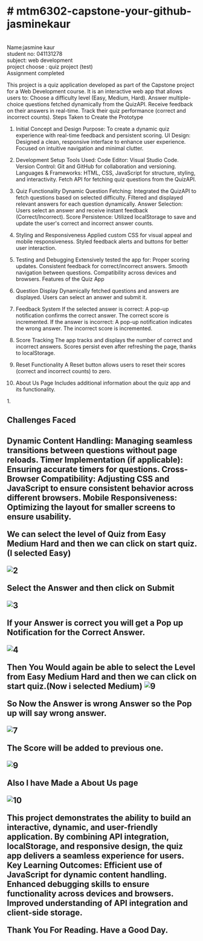 <Centre><h1># mtm6302-capstone-your-github-jasminekaur</h1><br>
Name:jasmine kaur<br>
student no: 041131278<br>
subject: web development <br>
project choose : quiz project (test)<br>
Assignment completed<br></Centre>

This project is a quiz application developed as part of the Capstone project for a Web Development course.
It is an interactive web app that allows users to:
Choose a difficulty level (Easy, Medium, Hard).
Answer multiple-choice questions fetched dynamically from the QuizAPI.
Receive feedback on their answers in real-time.
Track their quiz performance (correct and incorrect counts).
Steps Taken to Create the Prototype
1. Initial Concept and Design
Purpose: To create a dynamic quiz experience with real-time feedback and persistent scoring.
UI Design:
Designed a clean, responsive interface to enhance user experience.
Focused on intuitive navigation and minimal clutter.
2. Development Setup
Tools Used:
Code Editor: Visual Studio Code.
Version Control: Git and GitHub for collaboration and versioning.
Languages & Frameworks:
HTML, CSS, JavaScript for structure, styling, and interactivity.
Fetch API for fetching quiz questions from the QuizAPI.
3. Quiz Functionality
Dynamic Question Fetching:
Integrated the QuizAPI to fetch questions based on selected difficulty.
Filtered and displayed relevant answers for each question dynamically.
Answer Selection:
Users select an answer and receive instant feedback (Correct/Incorrect).
Score Persistence:
Utilized localStorage to save and update the user's correct and incorrect answer counts.
4. Styling and Responsiveness
Applied custom CSS for visual appeal and mobile responsiveness.
Styled feedback alerts and buttons for better user interaction.
5. Testing and Debugging
Extensively tested the app for:
Proper scoring updates.
Consistent feedback for correct/incorrect answers.
Smooth navigation between questions.
Compatibility across devices and browsers.
Features of the Quiz App

2. Question Display
Dynamically fetched questions and answers are displayed.
Users can select an answer and submit it.
3. Feedback System
If the selected answer is correct:
A pop-up notification confirms the correct answer.
The correct score is incremented.
If the answer is incorrect:
A pop-up notification indicates the wrong answer.
The incorrect score is incremented.
4. Score Tracking
The app tracks and displays the number of correct and incorrect answers.
Scores persist even after refreshing the page, thanks to localStorage.
5. Reset Functionality
A Reset button allows users to reset their scores (correct and incorrect counts) to zero.
6. About Us Page
Includes additional information about the quiz app and its functionality.<br>

1.<h2><stronge>Challenges Faced </stronge><h2>
<p>Dynamic Content Handling:
Managing seamless transitions between questions without page reloads.
Timer Implementation (if applicable):
Ensuring accurate timers for questions.
Cross-Browser Compatibility:
Adjusting CSS and JavaScript to ensure consistent behavior across different browsers.
Mobile Responsiveness:
Optimizing the layout for smaller screens to ensure usability.

We can select the level of Quiz from Easy Medium Hard and then we can click on start quiz.(I selected Easy)

![2](https://github.com/user-attachments/assets/94aa854c-c126-4bb0-b7f6-aa0d5a7ae203)

Select the Answer and then click on Submit

![3](https://github.com/user-attachments/assets/4fa2e535-1052-4a11-87fc-40fc01f2c0b5)

If your Answer is correct you will get a Pop up Notification for the Correct Answer.

![4](https://github.com/user-attachments/assets/dbc64184-0fcd-4b4a-9a95-b613830176ae)

Then You Would again be able to select the Level from Easy Medium Hard and then we can click on start quiz.(Now i selected Medium)
![9](https://github.com/user-attachments/assets/6e659eb3-4d05-4cdc-923d-6dee7cb62cf3)


So Now the Answer is wrong Answer so the Pop up will say wrong answer.

![7](https://github.com/user-attachments/assets/d2e055c1-439d-4e3c-a617-72ee2adf545a)

The Score will be added to previous one.

![9](https://github.com/user-attachments/assets/c3a3dbc6-30c8-4394-be0d-db98d363b871)


Also I have Made a About Us page

![10](https://github.com/user-attachments/assets/12f5516b-8a59-4bfa-bb25-ec35257a97a9)

This project demonstrates the ability to build an interactive, dynamic, and user-friendly application.
By combining API integration, localStorage, and responsive design, the quiz app delivers a seamless experience for users.
Key Learning Outcomes:
Efficient use of JavaScript for dynamic content handling.
Enhanced debugging skills to ensure functionality across devices and browsers.
Improved understanding of API integration and client-side storage.
</p>
Thank You For Reading. Have  a Good Day.